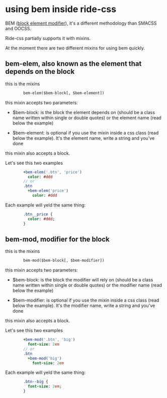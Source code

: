 # using bem inside ride-css

BEM ([block element modifier](https://css-tricks.com/bem-101/)), it's a different methodology than SMACSS and OOCSS. 

Ride-css partially supports it with mixins.

At the moment there are two different mixins for using bem quickly.

## bem-elem, also known as the element that depends on the block

this is the mixins

```sass
        bem-elem($bem-block[, $bem-element])
```

this mixin accepts two parameters:

* $bem-block: is the block the element depends on (should be a class name written within single or double quotes) or the element name (read below the example)

* $bem-element: is optional if you use the mixin inside a css class (read below the example). It's the element name, write a string and you've done

this mixin also accepts a block.

Let's see this two examples

```sass
        +bem-elem('.btn', 'price')
          color: #ddd
        // or
        .btn
          +bem-elem('price')
            color: #ddd
```

Each example will yeld the same thing:

```sass
        .btn__price {  
          color: #ddd; 
        }
```

## bem-mod, modifier for the block

this is the mixins

```sass
        bem-mod($bem-block[, $bem-modifier])
```

this mixin accepts two parameters:

* $bem-block: is the block the modifier will rely on (should be a class name written within single or double quotes) or the modifier name (read below the example)

* $bem-modifier: is optional if you use the mixin inside a css class (read below the example). It's the modifier name, write a string and you've done

this mixin also accepts a block.

Let's see this two examples

```sass
        +bem-mod('.btn', 'big')
          font-size: 2em
        // or
        .btn
          +bem-mod('big')
            font-size: 2em
```

Each example will yeld the same thing:

```sass
        .btn--big {  
          font-size: 2em; 
        }
```
